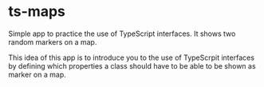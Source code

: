 # ts-maps
Simple app to practice the use of TypeScript interfaces. It shows two random markers on a map.

This idea of this app is to introduce you to the use of TypeScrpit interfaces by defining which properties a class should have to be able to be shown as marker on a map.
